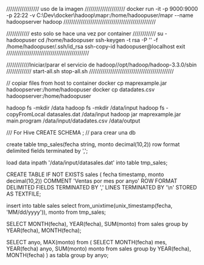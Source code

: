 ///////////////// uso de la imagen /////////////////////
docker run -it -p 9000:9000 -p 22:22 -v C:\Dev\docker\hadoop\mapr:/home/hadoopuser/mapr --name hadoopserver hadoop
////////////////////////////////////////////////

//////////// esto solo se hace una vez por container ////////////
su - hadoopuser
cd /home/hadoopuser
ssh-keygen -t rsa -P '' -f /home/hadoopuser/.ssh/id_rsa
ssh-copy-id hadoopuser@localhost
exit
///////////////////////////////////////////

////////////Iniciar/parar el servicio de hadoop//opt/hadoop/hadoop-3.3.0/sbin /////////////
start-all.sh
stop-all.sh
////////////////////////////////////////////

// copiar files from host to container
docker cp maprexample.jar hadoopserver:/home/hadoopuser
docker cp datadates.csv  hadoopserver:/home/hadoopuser

hadoop fs -mkdir /data
hadoop fs -mkdir /data/input
hadoop fs -copyFromLocal datasales.dat /data/input
hadoop jar maprexample.jar main.program /data/input/datadates.csv /data/output

/// For Hive
CREATE SCHEMA <name>; // para crear una db

create table tmp_sales(fecha string, monto decimal(10,2)) row format delimited fields terminated by ',';

load data inpath '/data/input/datasales.dat' into table tmp_sales;

CREATE TABLE IF NOT EXISTS sales ( fecha timestamp, monto decimal(10,2))
COMMENT 'Ventas por mes por anyo'
ROW FORMAT DELIMITED
FIELDS TERMINATED BY ','
LINES TERMINATED BY '\n'
STORED AS TEXTFILE;

insert into table sales select from_unixtime(unix_timestamp(fecha, 'MM/dd/yyyy')), monto from tmp_sales;

SELECT MONTH(fecha), YEAR(fecha), SUM(monto) from sales group by YEAR(fecha), MONTH(fecha);

SELECT anyo, MAX(monto) from (
    SELECT MONTH(fecha) mes, YEAR(fecha) anyo, SUM(monto) monto from sales group by YEAR(fecha), MONTH(fecha)
) as tabla 
group by anyo;
